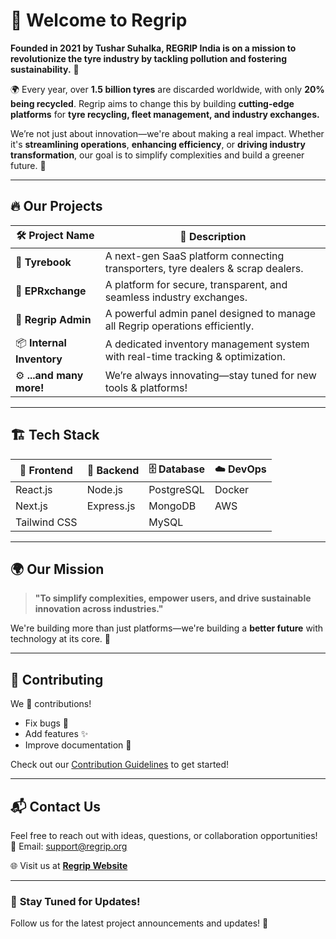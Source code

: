 # 🚀 **Welcome to Regrip**  

**Founded in 2021 by Tushar Suhalka, REGRIP India is on a mission to revolutionize the tyre industry by tackling pollution and fostering sustainability.** 🚀

🌍 Every year, over **1.5 billion tyres** are discarded worldwide, with only **20% being recycled**. Regrip aims to change this by building **cutting-edge platforms** for **tyre recycling, fleet management, and industry exchanges.**

We’re not just about innovation—we're about making a real impact. Whether it's **streamlining operations**, **enhancing efficiency**, or **driving industry transformation**, our goal is to simplify complexities and build a greener future. 🌱

---

## 🔥 **Our Projects**

| 🛠️ **Project Name**     | 📜 **Description**                                                                 |
|--------------------------|----------------------------------------------------------------------------------|
| 🛞 **Tyrebook**            | A next-gen SaaS platform connecting transporters, tyre dealers & scrap dealers. |
| 🔄 **EPRxchange**          | A platform for secure, transparent, and seamless industry exchanges.            |
| 🚀 **Regrip Admin**         | A powerful admin panel designed to manage all Regrip operations efficiently.    |
| 📦 **Internal Inventory**   | A dedicated inventory management system with real-time tracking & optimization. |
| ⚙️ **...and many more!**   | We’re always innovating—stay tuned for new tools & platforms!                    |

---

## 🏗️ **Tech Stack**  

| 🎨 **Frontend**  | 🚀 **Backend**  | 🗄️ **Database**  | ☁️ **DevOps** |
|--------------|-------------|--------------|------------------|
| React.js     | Node.js     | PostgreSQL   | Docker          |
| Next.js      | Express.js  | MongoDB      | AWS             |
| Tailwind CSS |             | MySQL        |                 |

---

## 🌍 **Our Mission**  

> **"To simplify complexities, empower users, and drive sustainable innovation across industries."**  

We're building more than just platforms—we're building a **better future** with technology at its core. 🚀

---


## 📝 **Contributing**  

We 💖 contributions!  
- Fix bugs 🐛  
- Add features ✨  
- Improve documentation 📝  

Check out our [Contribution Guidelines](./CONTRIBUTING.md) to get started!  

---

## 📬 **Contact Us**  

Feel free to reach out with ideas, questions, or collaboration opportunities!  
📧 Email: [support@regrip.org](mailto:tyres@regrip.org)  

🌐 Visit us at **[Regrip Website](https://wwww.regrip.in/)**  

---

### 🌟 **Stay Tuned for Updates!**  

Follow us for the latest project announcements and updates! 🚀  
